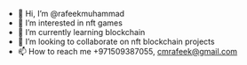 - 👋 Hi, I’m @rafeekmuhammad
- 👀 I’m interested in nft games
- 🌱 I’m currently learning blockchain
- 💞️ I’m looking to collaborate on nft blockchain projects
- 📫 How to reach me +971509387055, cmrafeek@gmail.com

<!---
rafeekmuhammad/rafeekmuhammad is a ✨ special ✨ repository because its `README.md` (this file) appears on your GitHub profile.
You can click the Preview link to take a look at your changes.
--->
